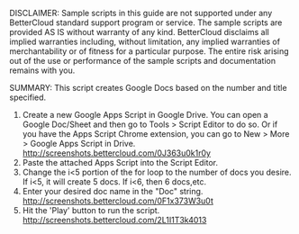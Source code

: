 DISCLAIMER: Sample scripts in this guide are not supported under any BetterCloud standard support program or service. The sample scripts are provided AS IS without warranty of any kind. BetterCloud disclaims all implied warranties including, without limitation, any implied warranties of merchantability or of fitness for a particular purpose. The entire risk arising out of the use or performance of the sample scripts and documentation remains with you.

SUMMARY: This script creates Google Docs based on the number and title specified.

1) Create a new Google Apps Script in Google Drive. You can open a Google Doc/Sheet and then go to Tools > Script Editor to do so. Or if you have the Apps Script Chrome extension, you can go to New > More > Google Apps Script in Drive. http://screenshots.bettercloud.com/0J363u0k1r0y
2) Paste the attached Apps Script into the Script Editor.
3) Change the i<5 portion of the for loop to the number of docs you desire. If i<5, it will create 5 docs. If i<6, then 6 docs,etc.
4) Enter your desired doc name in the "Doc" string. http://screenshots.bettercloud.com/0F1x373W3u0t
4) Hit the 'Play' button to run the script. http://screenshots.bettercloud.com/2L1I1T3k4013
